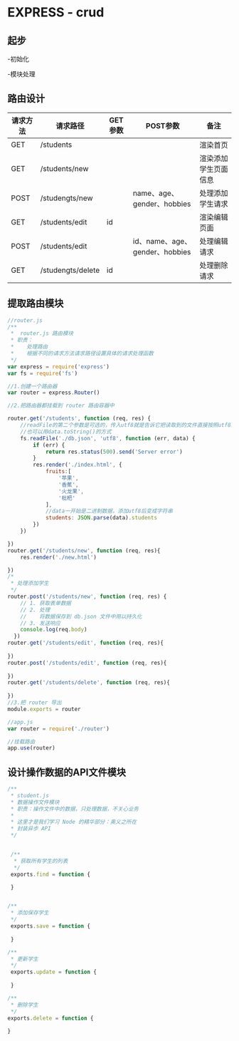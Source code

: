 # EXPRESS - crud

## 起步

-初始化

-模块处理

## 路由设计

| 请求方法 | 请求路径          | GET参数 | POST参数                       | 备注                 |
| -------- | ----------------- | ------- | ------------------------------ | -------------------- |
| GET      | /students         |         |                                | 渲染首页             |
| GET      | /students/new     |         |                                | 渲染添加学生页面信息 |
| POST     | /studengts/new    |         | name、age、gender、hobbies     | 处理添加学生请求     |
| GET      | /students/edit    | id      |                                | 渲染编辑页面         |
| POST     | /students/edit    |         | id、name、age、gender、hobbies | 处理编辑请求         |
| GET      | /studengts/delete | id      |                                | 处理删除请求         |

## 提取路由模块

```javascript
//router.js
/**
 *  router.js 路由模块
 * 职责：
 *    处理路由
 *    根据不同的请求方法请求路径设置具体的请求处理函数 
 */
var express = require('express')
var fs = require('fs') 

//1.创建一个路由器
var router = express.Router()

//2.把路由器都挂载到 router 路由容器中

router.get('/students', function (req, res) {
    //readFile的第二个参数是可选的，传入utf8就是告诉它把读取到的文件直接按照utf8编码转换成我们认识的字符串
    //也可以用data.toString()的方式
    fs.readFile('./db.json', 'utf8', function (err, data) {
        if (err) {
            return res.status(500).send('Server error')
        }
        res.render('./index.html', {
            fruits:[
                '苹果',
                '香蕉',
                '火龙果',
                '枇杷'
            ],
            //data一开始是二进制数据，添加utf8后变成字符串
            students: JSON.parse(data).students
        })
    })

})
router.get('/students/new', function (req, res){
    res.render('./new.html')

})
/*
 * 处理添加学生
 */
router.post('/students/new', function (req, res) {
    // 1. 获取表单数据
    // 2. 处理
    //    将数据保存到 db.json 文件中用以持久化
    // 3. 发送响应
    console.log(req.body)
  })
router.get('/students/edit', function (req, res){
    
})
router.post('/students/edit', function (req, res){
    
})
router.get('/students/delete', function (req, res){
    
})
//3.把 router 导出
module.exports = router
```



```javascript
//app.js
var router = require('./router')

//挂载路由
app.use(router)
```

## 设计操作数据的API文件模块

```javascript
/**
 * student.js
 * 数据操作文件模块
 * 职责：操作文件中的数据，只处理数据，不关心业务
 *
 * 这里才是我们学习 Node 的精华部分：奥义之所在
 * 封装异步 API
 */


 /**
  * 获取所有学生的列表
  */
 exports.find = function {

 }


/**
 * 添加保存学生
 */
 exports.save = function {
     
 }

/**
 * 更新学生
 */
 exports.update = function {
     
 }

/**
 * 删除学生
 */
exports.delete = function {
     
}
```

